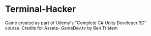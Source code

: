 # Terminal-Hacker
Game created as part of Udemy's "Complete C# Unity Developer 3D" course.  Credits for Assets- GameDev.tv by Ben Tristem
